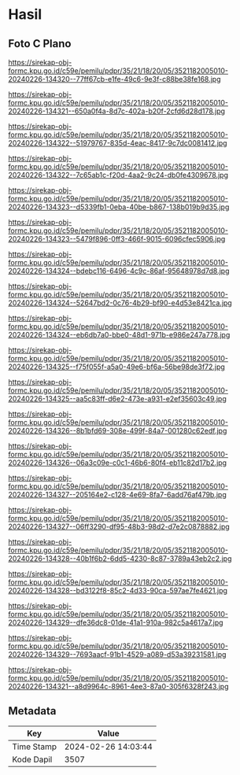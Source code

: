 # Hasil

## Foto C Plano

https://sirekap-obj-formc.kpu.go.id/c59e/pemilu/pdpr/35/21/18/20/05/3521182005010-20240226-134320--77ff67cb-e1fe-49c6-9e3f-c88be38fe168.jpg

https://sirekap-obj-formc.kpu.go.id/c59e/pemilu/pdpr/35/21/18/20/05/3521182005010-20240226-134321--650a0f4a-8d7c-402a-b20f-2cfd6d28d178.jpg

https://sirekap-obj-formc.kpu.go.id/c59e/pemilu/pdpr/35/21/18/20/05/3521182005010-20240226-134322--51979767-835d-4eac-8417-9c7dc0081412.jpg

https://sirekap-obj-formc.kpu.go.id/c59e/pemilu/pdpr/35/21/18/20/05/3521182005010-20240226-134322--7c65ab1c-f20d-4aa2-9c24-db0fe4309678.jpg

https://sirekap-obj-formc.kpu.go.id/c59e/pemilu/pdpr/35/21/18/20/05/3521182005010-20240226-134323--d5339fb1-0eba-40be-b867-138b019b9d35.jpg

https://sirekap-obj-formc.kpu.go.id/c59e/pemilu/pdpr/35/21/18/20/05/3521182005010-20240226-134323--5479f896-0ff3-466f-9015-6096cfec5906.jpg

https://sirekap-obj-formc.kpu.go.id/c59e/pemilu/pdpr/35/21/18/20/05/3521182005010-20240226-134324--bdebc116-6496-4c9c-86af-95648978d7d8.jpg

https://sirekap-obj-formc.kpu.go.id/c59e/pemilu/pdpr/35/21/18/20/05/3521182005010-20240226-134324--52647bd2-0c76-4b29-bf90-e4d53e8421ca.jpg

https://sirekap-obj-formc.kpu.go.id/c59e/pemilu/pdpr/35/21/18/20/05/3521182005010-20240226-134324--eb6db7a0-bbe0-48d1-971b-e986e247a778.jpg

https://sirekap-obj-formc.kpu.go.id/c59e/pemilu/pdpr/35/21/18/20/05/3521182005010-20240226-134325--f75f055f-a5a0-49e6-bf6a-56be98de3f72.jpg

https://sirekap-obj-formc.kpu.go.id/c59e/pemilu/pdpr/35/21/18/20/05/3521182005010-20240226-134325--aa5c83ff-d6e2-473e-a931-e2ef35603c49.jpg

https://sirekap-obj-formc.kpu.go.id/c59e/pemilu/pdpr/35/21/18/20/05/3521182005010-20240226-134326--8b1bfd69-308e-499f-84a7-001280c62edf.jpg

https://sirekap-obj-formc.kpu.go.id/c59e/pemilu/pdpr/35/21/18/20/05/3521182005010-20240226-134326--06a3c09e-c0c1-46b6-80f4-eb11c82d17b2.jpg

https://sirekap-obj-formc.kpu.go.id/c59e/pemilu/pdpr/35/21/18/20/05/3521182005010-20240226-134327--205164e2-c128-4e69-8fa7-6add76af479b.jpg

https://sirekap-obj-formc.kpu.go.id/c59e/pemilu/pdpr/35/21/18/20/05/3521182005010-20240226-134327--06ff3290-df95-48b3-98d2-d7e2c0878882.jpg

https://sirekap-obj-formc.kpu.go.id/c59e/pemilu/pdpr/35/21/18/20/05/3521182005010-20240226-134328--40b1f6b2-6dd5-4230-8c87-3789a43eb2c2.jpg

https://sirekap-obj-formc.kpu.go.id/c59e/pemilu/pdpr/35/21/18/20/05/3521182005010-20240226-134328--bd3122f8-85c2-4d33-90ca-597ae7fe4621.jpg

https://sirekap-obj-formc.kpu.go.id/c59e/pemilu/pdpr/35/21/18/20/05/3521182005010-20240226-134329--dfe36dc8-01de-41a1-910a-982c5a4617a7.jpg

https://sirekap-obj-formc.kpu.go.id/c59e/pemilu/pdpr/35/21/18/20/05/3521182005010-20240226-134329--7693aacf-91b1-4529-a089-d53a39231581.jpg

https://sirekap-obj-formc.kpu.go.id/c59e/pemilu/pdpr/35/21/18/20/05/3521182005010-20240226-134321--a8d9964c-8961-4ee3-87a0-305f6328f243.jpg


## Metadata

| Key        | Value               |
| ---------- | ------------------- |
| Time Stamp | 2024-02-26 14:03:44 |
| Kode Dapil | 3507                |



